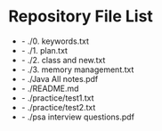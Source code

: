 # Repository File List
- []()- ./0. keywords.txt
- []()- ./1. plan.txt
- []()- ./2. class and new.txt
- []()- ./3. memory management.txt
- []()- ./Java All notes.pdf
- []()- ./README.md
- []()- ./practice/test1.txt
- []()- ./practice/test2.txt
- []()- ./psa interview questions.pdf
